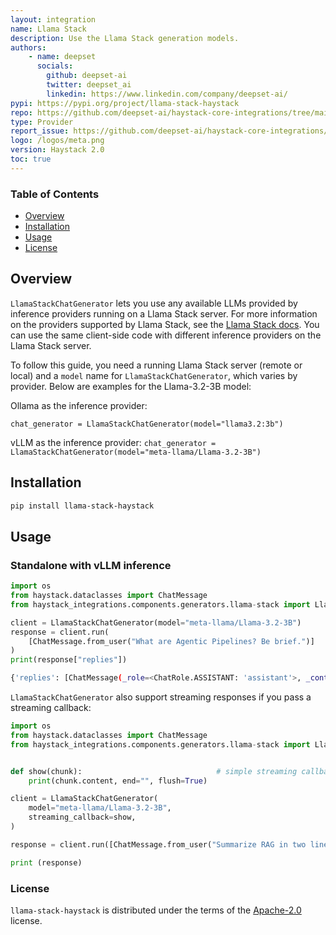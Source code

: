 ```yaml
---
layout: integration
name: Llama Stack
description: Use the Llama Stack generation models.
authors:
    - name: deepset 
      socials:
        github: deepset-ai
        twitter: deepset_ai
        linkedin: https://www.linkedin.com/company/deepset-ai/
pypi: https://pypi.org/project/llama-stack-haystack
repo: https://github.com/deepset-ai/haystack-core-integrations/tree/main/integrations/llama_stack
type: Provider
report_issue: https://github.com/deepset-ai/haystack-core-integrations/issues
logo: /logos/meta.png
version: Haystack 2.0
toc: true
---
```

### **Table of Contents**
- [Overview](#overview)
- [Installation](#installation)
- [Usage](#usage)
- [License](#license)

## Overview

`LlamaStackChatGenerator` lets you use any available LLMs provided by inference providers running on a Llama Stack server. For more information on the providers supported by Llama Stack, see the [Llama Stack docs](https://llama-stack.readthedocs.io/en/latest/providers/inference/index.html). You can use the same client-side code with different inference providers on the Llama Stack server.

To follow this guide, you need a running Llama Stack server (remote or local) and a `model` name for `LlamaStackChatGenerator`, which varies by provider. Below are examples for the Llama-3.2-3B model:

Ollama as the inference provider:

```chat_generator = LlamaStackChatGenerator(model="llama3.2:3b")```

vLLM as the inference provider:
```chat_generator = LlamaStackChatGenerator(model="meta-llama/Llama-3.2-3B")```

## Installation

```bash
pip install llama-stack-haystack
```

## Usage
### Standalone with vLLM inference

```python
import os
from haystack.dataclasses import ChatMessage
from haystack_integrations.components.generators.llama-stack import LlamaStackChatGenerator

client = LlamaStackChatGenerator(model="meta-llama/Llama-3.2-3B")
response = client.run(
    [ChatMessage.from_user("What are Agentic Pipelines? Be brief.")]
)
print(response["replies"])

```
```bash
{'replies': [ChatMessage(_role=<ChatRole.ASSISTANT: 'assistant'>, _content=[TextContent(text='The capital of Vietnam is Hanoi.')], _name=None, _meta={'model': 'openai/gpt-4o-mini', 'index': 0, 'finish_reason': 'stop', 'usage': {'completion_tokens': 8, 'prompt_tokens': 13, 'total_tokens': 21, 'completion_tokens_details': CompletionTokensDetails(accepted_prediction_tokens=None, audio_tokens=None, reasoning_tokens=0, rejected_prediction_tokens=None), 'prompt_tokens_details': PromptTokensDetails(audio_tokens=None, cached_tokens=0)}})]}
```
`LlamaStackChatGenerator` also support streaming responses if you pass a streaming callback:

```python
import os
from haystack.dataclasses import ChatMessage
from haystack_integrations.components.generators.llama-stack import LlamaStackChatGenerator


def show(chunk):                              # simple streaming callback
    print(chunk.content, end="", flush=True)

client = LlamaStackChatGenerator(
    model="meta-llama/Llama-3.2-3B",
    streaming_callback=show,
)

response = client.run([ChatMessage.from_user("Summarize RAG in two lines.")])

print (response)

```

### License

`llama-stack-haystack` is distributed under the terms of the [Apache-2.0](https://spdx.org/licenses/Apache-2.0.html) license.
